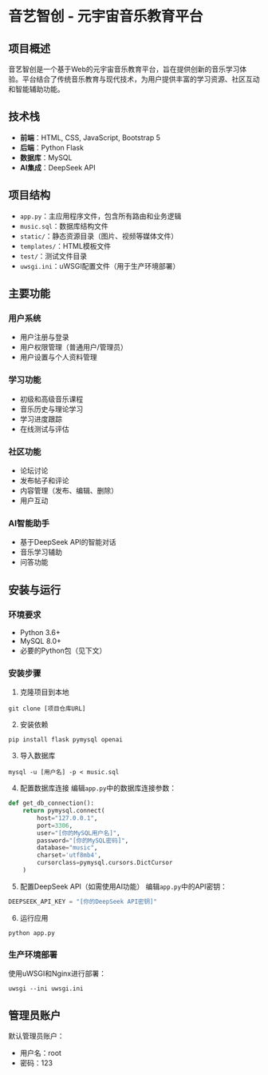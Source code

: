 # 音艺智创 - 元宇宙音乐教育平台

## 项目概述
音艺智创是一个基于Web的元宇宙音乐教育平台，旨在提供创新的音乐学习体验。平台结合了传统音乐教育与现代技术，为用户提供丰富的学习资源、社区互动和智能辅助功能。

## 技术栈
- **前端**：HTML, CSS, JavaScript, Bootstrap 5
- **后端**：Python Flask
- **数据库**：MySQL
- **AI集成**：DeepSeek API

## 项目结构
- `app.py`：主应用程序文件，包含所有路由和业务逻辑
- `music.sql`：数据库结构文件
- `static/`：静态资源目录（图片、视频等媒体文件）
- `templates/`：HTML模板文件
- `test/`：测试文件目录
- `uwsgi.ini`：uWSGI配置文件（用于生产环境部署）

## 主要功能

### 用户系统
- 用户注册与登录
- 用户权限管理（普通用户/管理员）
- 用户设置与个人资料管理

### 学习功能
- 初级和高级音乐课程
- 音乐历史与理论学习
- 学习进度跟踪
- 在线测试与评估

### 社区功能
- 论坛讨论
- 发布帖子和评论
- 内容管理（发布、编辑、删除）
- 用户互动

### AI智能助手
- 基于DeepSeek API的智能对话
- 音乐学习辅助
- 问答功能

## 安装与运行

### 环境要求
- Python 3.6+
- MySQL 8.0+
- 必要的Python包（见下文）

### 安装步骤
1. 克隆项目到本地
```
git clone [项目仓库URL]
```

2. 安装依赖
```
pip install flask pymysql openai
```

3. 导入数据库
```
mysql -u [用户名] -p < music.sql
```

4. 配置数据库连接
编辑`app.py`中的数据库连接参数：
```python
def get_db_connection():
    return pymysql.connect(
        host="127.0.0.1",
        port=3306,
        user="[你的MySQL用户名]",
        password="[你的MySQL密码]",
        database="music",
        charset='utf8mb4',
        cursorclass=pymysql.cursors.DictCursor
    )
```

5. 配置DeepSeek API（如需使用AI功能）
编辑`app.py`中的API密钥：
```python
DEEPSEEK_API_KEY = "[你的DeepSeek API密钥]"
```

6. 运行应用
```
python app.py
```

### 生产环境部署
使用uWSGI和Nginx进行部署：
```
uwsgi --ini uwsgi.ini
```

## 管理员账户
默认管理员账户：
- 用户名：root
- 密码：123

